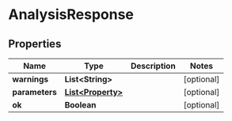 

# AnalysisResponse


## Properties

Name | Type | Description | Notes
------------ | ------------- | ------------- | -------------
**warnings** | **List&lt;String&gt;** |  |  [optional]
**parameters** | [**List&lt;Property&gt;**](Property.md) |  |  [optional]
**ok** | **Boolean** |  |  [optional]



